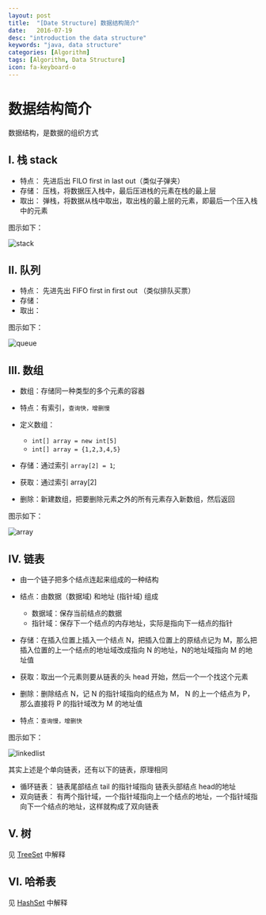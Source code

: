 ```yaml
---
layout: post
title:  "[Date Structure] 数据结构简介"
date:   2016-07-19
desc: "introduction the data structure"
keywords: "java, data structure"
categories: [Algorithm]
tags: [Algorithm, Data Structure]
icon: fa-keyboard-o
---
```


# 数据结构简介

数据结构，是数据的组织方式

## I. 栈 stack

-	特点： 先进后出 FILO first in last out（类似子弹夹）
-	存储： 压栈，将数据压入栈中，最后压进栈的元素在栈的最上层
-	取出： 弹栈，将数据从栈中取出，取出栈的最上层的元素，即最后一个压入栈中的元素

图示如下：

![stack]( https://zhengshuaipeng.github.io/static/img/blog/2016/07/stack.png)


## II. 队列

-	特点： 先进先出 FIFO first in first out （类似排队买票）
-	存储：
-	取出：

图示如下：

![queue]( https://zhengshuaipeng.github.io/static/img/blog/2016/07/queue.png)

## III. 数组

-	数组：存储同一种类型的多个元素的容器
-	特点：有索引，```查询快，增删慢```
-	定义数组：
	-	```int[] array = new int[5]```
	-	```int[] array = {1,2,3,4,5}```

-	存储：通过索引 ```array[2] = 1```;
-	获取：通过索引 array[2]
-	删除：新建数组，把要删除元素之外的所有元素存入新数组，然后返回

图示如下：

![array]( https://zhengshuaipeng.github.io/static/img/blog/2016/07/array.png)

## IV. 链表

-	由一个链子把多个结点连起来组成的一种结构
-	结点：由数据（数据域) 和地址 (指针域) 组成
	-	数据域：保存当前结点的数据
	-	指针域：保存下一个结点的内存地址，实际是指向下一结点的指针

-	存储：在插入位置上插入一个结点 N，把插入位置上的原结点记为 M，那么把插入位置的上一个结点的地址域改成指向 N 的地址，N的地址域指向 M 的地址值
-	获取：取出一个元素则要从链表的头 head 开始，然后一个一个找这个元素
-	删除：删除结点 N，记 N 的指针域指向的结点为 M， N 的上一个结点为 P， 那么直接将 P 的指针域改为 M 的地址值
-	特点：```查询慢，增删快```

图示如下：

![linkedlist]( https://zhengshuaipeng.github.io/static/img/blog/2016/07/linkedlist.png)

其实上述是个单向链表，还有以下的链表，原理相同

-	循环链表： 链表尾部结点 tail 的指针域指向 链表头部结点 head的地址
-	双向链表： 有两个指针域，一个指针域指向上一个结点的地址，一个指针域指向下一个结点的地址，这样就构成了双向链表

## V. 树

见 [TreeSet](http://blog.lovian.org/java/2016/07/20/java-set.html) 中解释

## VI. 哈希表

见 [HashSet](http://blog.lovian.org/java/2016/07/20/java-set.html) 中解释


